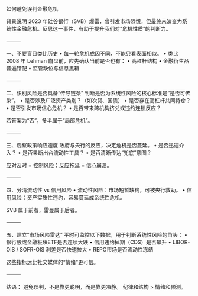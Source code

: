 如何避免误判金融危机

背景说明
2023 年硅谷银行（SVB）爆雷，曾引发市场恐慌，但最终未演变为系统性金融危机。反思这一事件，有助于提升我们对“危机性质”的判断力。

⸻

一、不要盲目类比历史
	•	每一轮危机成因不同，不能只看表面相似。
	•	类比 2008 年 Lehman 崩盘前，应先确认当前是否也有：
	•	高杠杆结构
	•	金融衍生品普遍错配
	•	监管缺位与信息黑箱

⸻

二、识别风险是否具备“传导链条”
判断是否为系统性风险的核心标准是“是否可传染”。
	•	是否涉及广泛资产类别？（如次贷、国债）
	•	是否存在高杠杆共同持仓？
	•	是否引发市场信心危机？
	•	是否带来跨机构挤兑或违约连锁反应？

若答案为“否”，多半属于“局部危机”。

⸻

三、观察政策响应速度
政府与央行的反应，决定危机是否蔓延。
	•	是否迅速介入？
	•	是否果断出台流动性工具？
	•	是否清晰传达“兜底”意图？

应对及时 = 控制风险；反应拖延 = 信心崩溃。

⸻

四、分清流动性 vs 信用风险
	•	流动性风险：市场短暂缺钱，可被央行救助。
	•	信用风险：资产实质性违约，容易蔓延成系统性危机。

SVB 属于前者，雷曼属于后者。

⸻

五、建立“市场风险雷达”
平时可监控以下数据，用于判断系统性风险的苗头：
	•	银行股或金融板块ETF是否连续大跌
	•	信用违约掉期（CDS）是否飙升
	•	LIBOR-OIS / SOFR-OIS 利差是否快速拉大
	•	REPO市场是否流动性冻结

这些指标远比社交媒体的“情绪”更可信。

⸻

结语：
避免误判，不是靠更聪明，而是靠更冷静。
纪律和结构 > 情绪和预测。